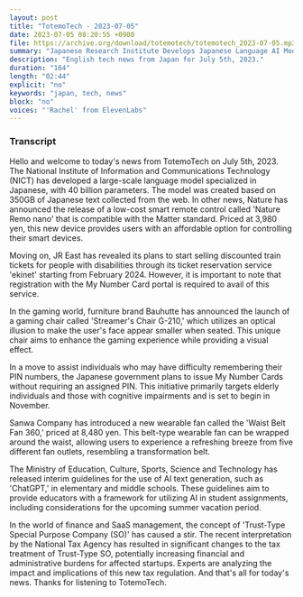 ```yaml
---
layout: post
title: "TotemoTech - 2023-07-05"
date: 2023-07-05 08:20:55 +0900
file: https://archive.org/download/totemotech/totemotech_2023-07-05.mp3
summary: "Japanese Research Institute Develops Japanese Language AI Model with 40 Billion Parameters | Nature Releases Low-Cost Smart Remote Control Compatible with Matter Standard, & more…"
description: "English tech news from Japan for July 5th, 2023."
duration: "164"
length: "02:44"
explicit: "no"
keywords: "japan, tech, news"
block: "no"
voices: "'Rachel' from ElevenLabs"
---
```


### Transcript

Hello and welcome to today's news from TotemoTech on July 5th, 2023. The National Institute of Information and Communications Technology (NICT) has developed a large-scale language model specialized in Japanese, with 40 billion parameters. The model was created based on 350GB of Japanese text collected from the web. In other news, Nature has announced the release of a low-cost smart remote control called 'Nature Remo nano' that is compatible with the Matter standard. Priced at 3,980 yen, this new device provides users with an affordable option for controlling their smart devices.

Moving on, JR East has revealed its plans to start selling discounted train tickets for people with disabilities through its ticket reservation service 'ekinet' starting from February 2024. However, it is important to note that registration with the My Number Card portal is required to avail of this service.

In the gaming world, furniture brand Bauhutte has announced the launch of a gaming chair called 'Streamer's Chair G-210,' which utilizes an optical illusion to make the user's face appear smaller when seated. This unique chair aims to enhance the gaming experience while providing a visual effect.

In a move to assist individuals who may have difficulty remembering their PIN numbers, the Japanese government plans to issue My Number Cards without requiring an assigned PIN. This initiative primarily targets elderly individuals and those with cognitive impairments and is set to begin in November.

Sanwa Company has introduced a new wearable fan called the 'Waist Belt Fan 360,' priced at 8,480 yen. This belt-type wearable fan can be wrapped around the waist, allowing users to experience a refreshing breeze from five different fan outlets, resembling a transformation belt.

The Ministry of Education, Culture, Sports, Science and Technology has released interim guidelines for the use of AI text generation, such as 'ChatGPT,' in elementary and middle schools. These guidelines aim to provide educators with a framework for utilizing AI in student assignments, including considerations for the upcoming summer vacation period.

In the world of finance and SaaS management, the concept of 'Trust-Type Special Purpose Company (SO)' has caused a stir. The recent interpretation by the National Tax Agency has resulted in significant changes to the tax treatment of Trust-Type SO, potentially increasing financial and administrative burdens for affected startups. Experts are analyzing the impact and implications of this new tax regulation.   And that's all for today's news. Thanks for listening to TotemoTech.
